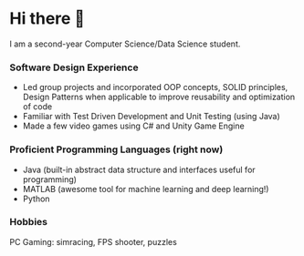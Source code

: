 # Hi there 👋

I am a second-year Computer Science/Data Science student.

### Software Design Experience
- Led group projects and incorporated OOP concepts, SOLID principles, Design Patterns when applicable to improve reusability and optimization of code
- Familiar with Test Driven Development and Unit Testing (using Java)
- Made a few video games using C# and Unity Game Engine

### Proficient Programming Languages (right now)
- Java (built-in abstract data structure and interfaces useful for programming)
- MATLAB (awesome tool for machine learning and deep learning!)
- Python

### Hobbies
PC Gaming: simracing, FPS shooter, puzzles
